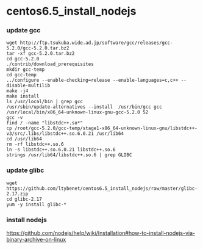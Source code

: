# centos6.5_install_nodejs

### update gcc
```
wget http://ftp.tsukuba.wide.ad.jp/software/gcc/releases/gcc-5.2.0/gcc-5.2.0.tar.bz2
tar -xf gcc-5.2.0.tar.bz2
cd gcc-5.2.0
./contrib/download_prerequisites
mkdir gcc-temp
cd gcc-temp
../configure --enable-checking=release --enable-languages=c,c++ --disable-multilib
make -j4
make install
ls /usr/local/bin | grep gcc
/usr/sbin/update-alternatives --install  /usr/bin/gcc gcc /usr/local/bin/x86_64-unknown-linux-gnu-gcc-5.2.0 52
gcc -v
find / -name "libstdc++.so*"
cp /root/gcc-5.2.0/gcc-temp/stage1-x86_64-unknown-linux-gnu/libstdc++-v3/src/.libs/libstdc++.so.6.0.21 /usr/lib64
cd /usr/lib64
rm -rf libstdc++.so.6
ln -s libstdc++.so.6.0.21 libstdc++.so.6
strings /usr/lib64/libstdc++.so.6 | grep GLIBC
```
### update glibc
```
wget https://github.com/ltybenet/centos6.5_install_nodejs/raw/master/glibc-2.17.zip
cd glibc-2.17
yum -y install glibc-*
```
### install nodejs
https://github.com/nodejs/help/wiki/Installation#how-to-install-nodejs-via-binary-archive-on-linux
